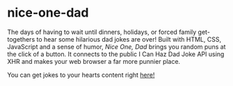 # nice-one-dad

The days of having to wait until dinners, holidays, or forced family get-togethers to hear some hilarious dad jokes are over! Built with HTML, CSS, JavaScript and a sense of humor, _Nice One, Dad_ brings you random puns at the click of a button. It connects to the public I Can Haz Dad Joke API using XHR and makes your web browser a far more punnier place.

You can get jokes to your hearts content right [here!](http://www.nice-one-dad.surge.sh)
